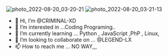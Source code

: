 ![photo_2022-08-20_03-20-21](https://user-images.githubusercontent.com/111632016/185741624-090abebf-9d8d-409e-8af2-1a1f97399975.jpg)
![photo_2022-08-20_03-21-13](https://user-images.githubusercontent.com/111632016/185741642-820b94c4-5427-46de-ab7c-6106b2e84c94.jpg)
- 👋 Hi, I’m @CRIMINAL-XD
- 👀 I’m interested in ...Coding Programing..
- 🌱 I’m currently learning ... Python , JavaScript ,PhP , Linux,
- 💞️ I’m looking to collaborate on ... @LEGEND-LX
- 📫 How to reach me ... NO WAY,,,

<!---
CRIMINAL-XD/CRIMINAL-XD is a ✨ special ✨ repository because its `README.md` (this file) appears on your GitHub profile.
You can click the Preview link to take a look at your changes.
--->
